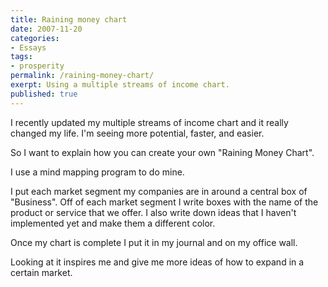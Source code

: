 ```yaml
---
title: Raining money chart
date: 2007-11-20
categories:
- Essays
tags:
- prosperity
permalink: /raining-money-chart/
exerpt: Using a multiple streams of income chart.
published: true
---
```

I recently updated my multiple streams of income chart and it really changed my life. I'm seeing more potential, faster, and easier.

So I want to explain how you can create your own "Raining Money Chart".

I use a mind mapping program to do mine.

I put each market segment my companies are in around a central box of "Business". Off of each market segment I write boxes with the name of the product or service that we offer. I also write down ideas that I haven't implemented yet and make them a different color.

Once my chart is complete I put it in my journal and on my office wall.

Looking at it inspires me and give me more ideas of how to expand in a certain market.